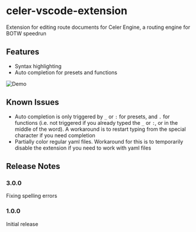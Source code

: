 # celer-vscode-extension

Extension for editing route documents for Celer Engine, a routing engine for BOTW speedrun

## Features

 - Syntax highlighting
 - Auto completion for presets and functions

![Demo](https://raw.githubusercontent.com/iTNTPiston/celer/main/packages/celer-vscode-extension/images/Demo.gif)

## Known Issues

 - Auto completion is only triggered by `_` or `:` for presets, and `.` for functions (i.e. not triggered if you already typed the `_` or `:`, or in the middle of the word). A workaround is to restart typing from the special character if you need completion
 - Partially color regular yaml files. Workaround for this is to temporarily disable the extension if you need to work with yaml files

## Release Notes

### 3.0.0

Fixing spelling errors

### 1.0.0

Initial release
